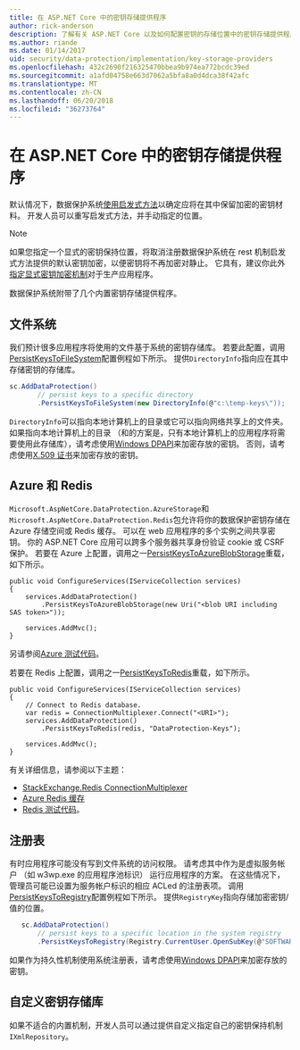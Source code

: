```yaml
---
title: 在 ASP.NET Core 中的密钥存储提供程序
author: rick-anderson
description: 了解有关 ASP.NET Core 以及如何配置密钥的存储位置中的密钥存储提供程序。
ms.author: riande
ms.date: 01/14/2017
uid: security/data-protection/implementation/key-storage-providers
ms.openlocfilehash: 432c2690f216325470bbea9b974ea772bcdc39ed
ms.sourcegitcommit: a1afd04758e663d7062a5bfa8a0d4dca38f42afc
ms.translationtype: MT
ms.contentlocale: zh-CN
ms.lasthandoff: 06/20/2018
ms.locfileid: "36273764"
---
```

# <a name="key-storage-providers-in-aspnet-core"></a>在 ASP.NET Core 中的密钥存储提供程序

<a name="data-protection-implementation-key-storage-providers"></a>

默认情况下，数据保护系统[使用启发式方法](xref:security/data-protection/configuration/default-settings)以确定应将在其中保留加密的密钥材料。 开发人员可以重写启发式方法，并手动指定的位置。

> [!NOTE]
> 如果您指定一个显式的密钥保持位置，将取消注册数据保护系统在 rest 机制启发式方法提供的默认密钥加密，以便密钥将不再加密对静止。 它具有，建议你此外[指定显式密钥加密机制](xref:security/data-protection/implementation/key-encryption-at-rest#data-protection-implementation-key-encryption-at-rest-providers)对于生产应用程序。

数据保护系统附带了几个内置密钥存储提供程序。

## <a name="file-system"></a>文件系统

我们预计很多应用程序将使用的文件基于系统的密钥存储库。 若要此配置，调用[PersistKeysToFileSystem](https://github.com/aspnet/DataProtection/blob/rel/1.1.0/src/Microsoft.AspNetCore.DataProtection/DataProtectionBuilderExtensions.cs)配置例程如下所示。 提供`DirectoryInfo`指向应在其中存储密钥的存储库。

```csharp
sc.AddDataProtection()
       // persist keys to a specific directory
       .PersistKeysToFileSystem(new DirectoryInfo(@"c:\temp-keys\"));
   ```

`DirectoryInfo`可以指向本地计算机上的目录或它可以指向网络共享上的文件夹。 如果指向本地计算机上的目录 （和的方案是，只有本地计算机上的应用程序将需要使用此存储库），请考虑使用[Windows DPAPI](xref:security/data-protection/implementation/key-encryption-at-rest#data-protection-implementation-key-encryption-at-rest)来加密存放的密钥。 否则，请考虑使用[X.509 证书](xref:security/data-protection/implementation/key-encryption-at-rest#data-protection-implementation-key-encryption-at-rest)来加密存放的密钥。

## <a name="azure-and-redis"></a>Azure 和 Redis

`Microsoft.AspNetCore.DataProtection.AzureStorage`和`Microsoft.AspNetCore.DataProtection.Redis`包允许将你的数据保护密钥存储在 Azure 存储空间或 Redis 缓存。 可以在 web 应用程序的多个实例之间共享密钥。 你的 ASP.NET Core 应用可以跨多个服务器共享身份验证 cookie 或 CSRF 保护。 若要在 Azure 上配置，调用之一[PersistKeysToAzureBlobStorage](https://github.com/aspnet/DataProtection/blob/rel/1.1.0/src/Microsoft.AspNetCore.DataProtection.AzureStorage/AzureDataProtectionBuilderExtensions.cs)重载，如下所示。

```
public void ConfigureServices(IServiceCollection services)
{
    services.AddDataProtection()
        .PersistKeysToAzureBlobStorage(new Uri("<blob URI including SAS token>"));

    services.AddMvc();
}
```

另请参阅[Azure 测试代码](https://github.com/aspnet/DataProtection/blob/rel/1.1.0/samples/AzureBlob/Program.cs)。

若要在 Redis 上配置，调用之一[PersistKeysToRedis](https://github.com/aspnet/DataProtection/blob/rel/1.1.0/src/Microsoft.AspNetCore.DataProtection.Redis/RedisDataProtectionBuilderExtensions.cs)重载，如下所示。

```
public void ConfigureServices(IServiceCollection services)
{
    // Connect to Redis database.
    var redis = ConnectionMultiplexer.Connect("<URI>");
    services.AddDataProtection()
        .PersistKeysToRedis(redis, "DataProtection-Keys");

    services.AddMvc();
}
```

有关详细信息，请参阅以下主题：

- [StackExchange.Redis ConnectionMultiplexer](https://github.com/StackExchange/StackExchange.Redis/blob/master/docs/Basics.md)
- [Azure Redis 缓存](https://docs.microsoft.com/azure/redis-cache/cache-dotnet-how-to-use-azure-redis-cache#connect-to-the-cache)
- [Redis 测试代码](https://github.com/aspnet/DataProtection/blob/rel/1.1.0/samples/Redis/Program.cs)。

## <a name="registry"></a>注册表

有时应用程序可能没有写到文件系统的访问权限。 请考虑其中作为是虚拟服务帐户 （如 w3wp.exe 的应用程序池标识） 运行应用程序的方案。 在这些情况下，管理员可能已设置为服务帐户标识的相应 ACLed 的注册表项。 调用[PersistKeysToRegistry](https://github.com/aspnet/DataProtection/blob/rel/1.1.0/src/Microsoft.AspNetCore.DataProtection/DataProtectionBuilderExtensions.cs)配置例程如下所示。 提供`RegistryKey`指向存储加密密钥/值的位置。

```csharp
   sc.AddDataProtection()
       // persist keys to a specific location in the system registry
       .PersistKeysToRegistry(Registry.CurrentUser.OpenSubKey(@"SOFTWARE\Sample\keys"));
   ```

如果作为持久性机制使用系统注册表，请考虑使用[Windows DPAPI](xref:security/data-protection/implementation/key-encryption-at-rest#data-protection-implementation-key-encryption-at-rest)来加密存放的密钥。

## <a name="custom-key-repository"></a>自定义密钥存储库

如果不适合的内置机制，开发人员可以通过提供自定义指定自己的密钥保持机制`IXmlRepository`。
